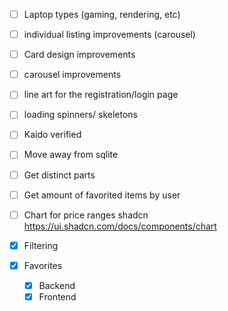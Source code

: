 - [ ] Laptop types (gaming, rendering, etc)
- [ ] individual listing improvements (carousel)
- [ ] Card design improvements
- [ ] carousel improvements
- [ ] line art for the registration/login page
- [ ] loading spinners/ skeletons

- [ ] Kaido verified
- [ ] Move away from sqlite

- [ ] Get distinct parts
- [ ] Get amount of favorited items by user

- [ ] Chart for price ranges shadcn https://ui.shadcn.com/docs/components/chart

- [x] Filtering
- [x] Favorites
  - [x] Backend
  - [x] Frontend
